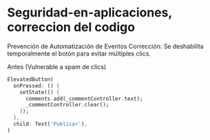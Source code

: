 # Seguridad-en-aplicaciones, correccion del codigo
Prevención de Automatización de Eventos
Corrección: Se deshabilita temporalmente el botón para evitar múltiples clics.

Antes (Vulnerable a spam de clics)
```dart
ElevatedButton(
  onPressed: () {
    setState(() {
      comments.add(_commentController.text);
      _commentController.clear();
    });
  },
  child: Text('Publicar'),
)
```
